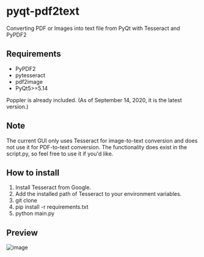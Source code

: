 # pyqt-pdf2text
Converting PDF or Images into text file from PyQt with Tesseract and PyPDF2

## Requirements
* PyPDF2
* pytesseract
* pdf2image
* PyQt5>=5.14
  
Poppler is already included. (As of September 14, 2020, it is the latest version.)

## Note
The current GUI only uses Tesseract for image-to-text conversion and does not use it for PDF-to-text conversion. The functionality does exist in the script.py, so feel free to use it if you'd like.

## How to install
1. Install Tesseract from Google.
2. Add the installed path of Tesseract to your environment variables.
3. git clone
4. pip install -r requirements.txt
5. python main.py

## Preview
![image](https://github.com/yjg30737/pyqt-pdf2text/assets/55078043/021bfa73-3d68-4f59-9fbf-b4a2b907d2c5)
